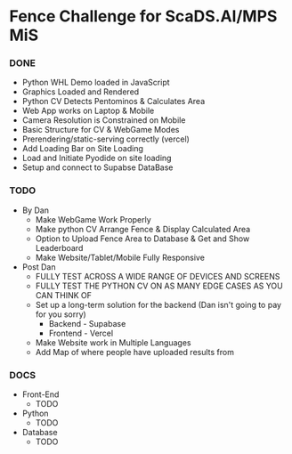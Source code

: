 # Fence Challenge for ScaDS.AI/MPS MiS

### DONE
- Python WHL Demo loaded in JavaScript
- Graphics Loaded and Rendered
- Python CV Detects Pentominos & Calculates Area
- Web App works on Laptop & Mobile
- Camera Resolution is Constrained on Mobile
- Basic Structure for CV & WebGame Modes
- Prerendering/static-serving correctly (vercel)
- Add Loading Bar on Site Loading
- Load and Initiate Pyodide on site loading
- Setup and connect to Supabse DataBase

### TODO
- By Dan
  - Make WebGame Work Properly
  - Make python CV Arrange Fence & Display Calculated Area
  - Option to Upload Fence Area to Database & Get and Show Leaderboard
  - Make Website/Tablet/Mobile Fully Responsive
- Post Dan
  - FULLY TEST ACROSS A WIDE RANGE OF DEVICES AND SCREENS
  - FULLY TEST THE PYTHON CV ON AS MANY EDGE CASES AS YOU CAN THINK OF
  - Set up a long-term solution for the backend (Dan isn't going to pay for you sorry)
      - Backend - Supabase
      - Frontend - Vercel
  - Make Website work in Multiple Languages
  - Add Map of where people have uploaded results from

### DOCS
- Front-End
  - TODO
- Python
  - TODO
- Database
  - TODO
